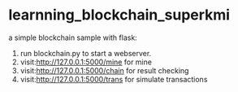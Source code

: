 # learnning_blockchain_superkmi
a simple blockchain sample with flask:
1. run blockchain.py to start a webserver.
2. visit:http://127.0.0.1:5000/mine for mine
3. visit:http://127.0.0.1:5000/chain for result checking
4. visit:http://127.0.0.1:5000/trans for simulate transactions
